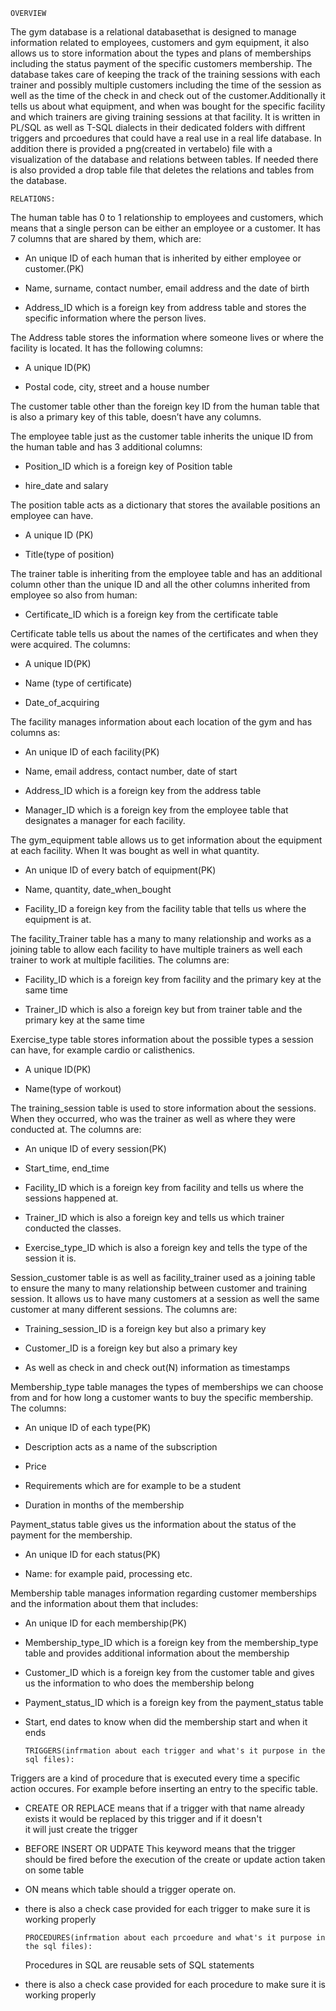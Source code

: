     OVERVIEW  
The gym database is a relational databasethat is designed to manage information related to employees, customers and gym equipment,
it also allows us to store information about the types and plans of memberships including the status payment of the specific customers membership.
The database takes care of keeping the track of the training sessions with each trainer and possibly multiple customers including the time of the session
as well as the time of the check in and check out of the customer.Additionally it tells us about what equipment,
and when was bought for the specific facility and which trainers are giving training sessions at that facility.
It is written in PL/SQL as well as T-SQL dialects in their dedicated folders with diffrent triggers and prcoedures that could have
a real use in a real life database. In addition there is provided a png(created in vertabelo) file with a visualization of the database and relations
between tables. If needed there is also provided a drop table file that deletes the relations and tables from the database.

    RELATIONS:
The human table has 0 to 1 relationship to employees and customers, which means that a single person can be either an employee or a customer. It has 7 columns that are shared by them, which are:

- An unique ID of each human that is inherited by either employee or customer.(PK)

- Name, surname, contact number, email address and the date of birth

- Address_ID which is a foreign key from address table and stores the specific information where the person lives.

The Address table stores the information where someone lives or where the facility is located. It has the following columns:

- A unique ID(PK)

- Postal code, city, street and a house number

The customer table other than the foreign key ID from the human table that is also a primary key of this table, doesn’t have any columns.

The employee table just as the customer table inherits the unique ID from the human table and has 3 additional columns:

- Position_ID which is a foreign key of Position table

- hire_date and salary

The position table acts as a dictionary that stores the available positions an employee can have.

- A unique ID (PK)

- Title(type of position)

The trainer table is inheriting from the employee table and has an additional column other than the unique ID and all the other columns inherited from employee so also from human:

- Certificate_ID which is a foreign key from the certificate table

Certificate table tells us about the names of the certificates and when they were acquired. The columns:

- A unique ID(PK)

- Name (type of certificate)

- Date_of_acquiring

The facility manages information about each location of the gym and has columns as:

- An unique ID of each facility(PK)

- Name, email address, contact number, date of start

- Address_ID which is a foreign key from the address table

- Manager_ID which is a foreign key from the employee table that designates a manager for each facility.

The gym_equipment table allows us to get information about the equipment at each facility. When It was bought as well in what quantity.

- An unique ID of every batch of equipment(PK)

- Name, quantity, date_when_bought

- Facility_ID a foreign key from the facility table that tells us where the equipment is at.

The facility_Trainer table has a many to many relationship and works as a joining table to allow each facility to have multiple trainers as well each trainer to work at multiple facilities. The columns are:

- Facility_ID which is a foreign key from facility and the primary key at the same time

- Trainer_ID which is also a foreign key but from trainer table and the primary key at the same time

Exercise_type table stores information about the possible types a session can have, for example cardio or calisthenics.

- A unique ID(PK)

- Name(type of workout)

The training_session table is used to store information about the sessions. When they occurred, who was the trainer as well as where they were conducted at. The columns are:

- An unique ID of every session(PK)

- Start_time, end_time

- Facility_ID which is a foreign key from facility and tells us where the sessions happened at.

- Trainer_ID which is also a foreign key and tells us which trainer conducted the classes.

- Exercise_type_ID which is also a foreign key and tells the type of the session it is.

Session_customer table is as well as facility_trainer used as a joining table to ensure the many to many relationship between customer and training session. It allows us to have many customers at a session as well the same customer at many different sessions. The columns are:

- Training_session_ID is a foreign key but also a primary key

- Customer_ID is a foreign key but also a primary key

- As well as check in and check out(N) information as timestamps

Membership_type table manages the types of memberships we can choose from and for how long a customer wants to buy the specific membership. The columns:

- An unique ID of each type(PK)

- Description acts as a name of the subscription

- Price

- Requirements which are for example to be a student

- Duration in months of the membership

Payment_status table gives us the information about the status of the payment for the membership.

- An unique ID for each status(PK)

- Name: for example paid, processing etc.

Membership table manages information regarding customer memberships and the information about them that includes:

- An unique ID for each membership(PK)

- Membership_type_ID which is a foreign key from the membership_type table and provides additional information about the membership

- Customer_ID which is a foreign key from the customer table and gives us the information to who does the membership belong

- Payment_status_ID which is a foreign key from the payment_status table

- Start, end dates to know when did the membership start and when it ends

      TRIGGERS(infrmation about each trigger and what's it purpose in the sql files):
Triggers are a kind of procedure that is executed every time a specific action occures. For example before inserting an entry to the specific table.
- CREATE OR REPLACE means that if a trigger with that name  already exists it would be replaced by this trigger and if it doesn't \
 it will just create the trigger
- BEFORE INSERT OR UDPATE This keyword means that the trigger should be fired before the execution of the create or update action taken on
  some table
- ON means which table should a trigger operate on.
- there is also a check case provided for each trigger to make sure it is working properly
  
      PROCEDURES(infrmation about each prcoedure and what's it purpose in the sql files):
  Procedures in SQL are reusable sets of SQL statements  
- there is also a check case provided for each procedure to make sure it is working properly

